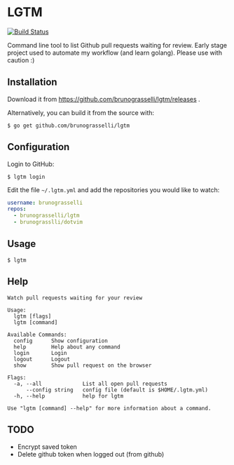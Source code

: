 # LGTM
[![Build Status](https://travis-ci.org/brunograsselli/lgtm.svg?branch=master)](https://travis-ci.org/brunograsselli/lgtm)

Command line tool to list Github pull requests waiting for review.
Early stage project used to automate my workflow (and learn golang).
Please use with caution :)

## Installation

Download it from https://github.com/brunograsselli/lgtm/releases .

Alternatively, you can build it from the source with:

```shell
$ go get github.com/brunograsselli/lgtm
```

## Configuration

Login to GitHub:

```shell
$ lgtm login
```

Edit the file `~/.lgtm.yml` and add the repositories you would like to watch:

```yaml
username: brunograsselli
repos:
  - brunograsselli/lgtm
  - brunograsslli/dotvim
```

## Usage
```shell
$ lgtm
```

## Help
```
Watch pull requests waiting for your review

Usage:
  lgtm [flags]
  lgtm [command]

Available Commands:
  config      Show configuration
  help        Help about any command
  login       Login
  logout      Logout
  show        Show pull request on the browser

Flags:
  -a, --all             List all open pull requests
      --config string   config file (default is $HOME/.lgtm.yml)
  -h, --help            help for lgtm

Use "lgtm [command] --help" for more information about a command.
```

## TODO
* Encrypt saved token
* Delete github token when logged out (from github)
